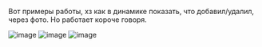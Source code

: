 Вот примеры работы, хз как в динамике показать, что добавил/удалил, через фото. Но работает короче говоря.

![image](https://github.com/user-attachments/assets/bc2504b1-7ed4-4b38-8b84-3677957f36ef)
![image](https://github.com/user-attachments/assets/1e55f556-8ba9-40dc-a4ab-c0fc635155e9)
![image](https://github.com/user-attachments/assets/002cc76c-e80c-4cfc-a2b9-76e7555c776c)
